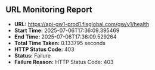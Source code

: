 ## URL Monitoring Report

- **URL:** https://api-gw1-prod1.fisglobal.com/gw/v1/health
- **Start Time:** 2025-07-06T17:36:09.395469
- **End Time:** 2025-07-06T17:36:09.529264
- **Total Time Taken:** 0.133795 seconds
- **HTTP Status Code:** 403
- **Status:** Failure
- **Failure Reason:** HTTP Status Code: 403

